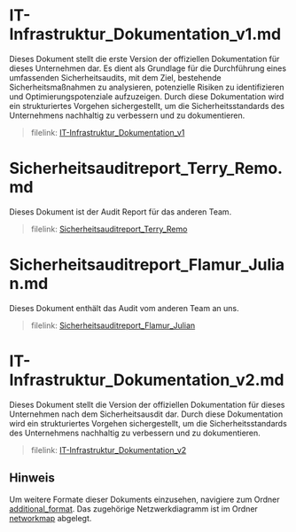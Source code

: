 # IT-Infrastruktur_Dokumentation_v1.md
Dieses Dokument stellt die erste Version der offiziellen Dokumentation für dieses Unternehmen dar. Es dient als Grundlage für die Durchführung eines umfassenden Sicherheitsaudits, mit dem Ziel, bestehende Sicherheitsmaßnahmen zu analysieren, potenzielle Risiken zu identifizieren und Optimierungspotenziale aufzuzeigen. Durch diese Dokumentation wird ein strukturiertes Vorgehen sichergestellt, um die Sicherheitsstandards des Unternehmens nachhaltig zu verbessern und zu dokumentieren.

> filelink: [IT-Infrastruktur_Dokumentation_v1](https://github.com/Turukmoorea/m184_network_security/blob/master/IT-Infrastruktur_Dokumentation_v1.md)

# Sicherheitsauditreport_Terry_Remo.md
Dieses Dokument ist der Audit Report für das anderen Team.

> filelink: [Sicherheitsauditreport_Terry_Remo](https://github.com/Turukmoorea/m184_network_security/blob/master/Sicherheitsauditreport_Terry_Remo.md)

# Sicherheitsauditreport_Flamur_Julian.md
Dieses Dokument enthält das Audit vom anderen Team an uns.

> filelink: [Sicherheitsauditreport_Flamur_Julian](https://github.com/Turukmoorea/m184_network_security/blob/master/Sicherheitsauditreport_Flamur_Julian.md)

# IT-Infrastruktur_Dokumentation_v2.md
Dieses Dokument stellt die Version der offiziellen Dokumentation für dieses Unternehmen nach dem Sicherheitsausdit dar. Durch diese Dokumentation wird ein strukturiertes Vorgehen sichergestellt, um die Sicherheitsstandards des Unternehmens nachhaltig zu verbessern und zu dokumentieren.

> filelink: [IT-Infrastruktur_Dokumentation_v2](https://github.com/Turukmoorea/m184_network_security/blob/master/IT-Infrastruktur_Dokumentation_v2.md)

## **Hinweis** 
Um weitere Formate dieser Dokuments einzusehen, navigiere zum Ordner [additional_format](https://github.com/Turukmoorea/m184_network_security/tree/master/additional_format). Das zugehörige Netzwerkdiagramm ist im Ordner [networkmap](https://github.com/Turukmoorea/m184_network_security/tree/master/networkmap) abgelegt.
